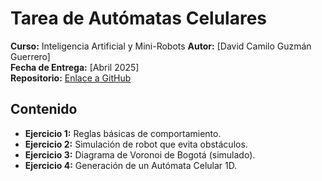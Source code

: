 # Tarea de Autómatas Celulares

**Curso:** Inteligencia Artificial y Mini-Robots
**Autor:** [David Camilo Guzmán Guerrero]  
**Fecha de Entrega:** [Abril 2025]  
**Repositorio:** [Enlace a GitHub](https://github.com/lmao813/Tarea_AutomatasCelulares)

## Contenido

- **Ejercicio 1:** Reglas básicas de comportamiento.
- **Ejercicio 2:** Simulación de robot que evita obstáculos.
- **Ejercicio 3:** Diagrama de Voronoi de Bogotá (simulado).
- **Ejercicio 4:** Generación de un Autómata Celular 1D.
